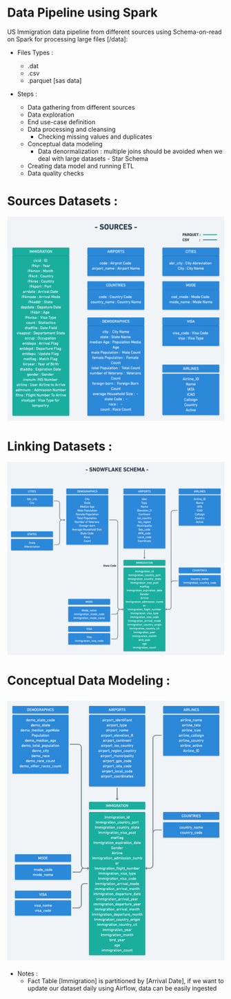 
# Data Pipeline using Spark   
US Immigration data pipeline from different sources using Schema-on-read on Spark for processing large files [/data]:   
   
 - Files Types :   
   - .dat   
   - .csv   
   - .parquet [sas data]  

 - Steps :   
   - Data gathering from different sources 
   - Data exploration 
   - End use-case definition
   - Data processing and cleansing
	   - Checking missing values and duplicates
   - Conceptual data modeling 
	   - Data denormalization : multiple joins should be avoided when we deal with large datasets - Star Schema
   - Creating data model and running ETL 
   - Data quality checks
   
# Sources Datasets : 
![Data Lineage](https://github.com/HamzaElHammoutidev/Data-Pipeline-using-Spark/blob/master/SourcesImage.png)
#	Linking Datasets : 
![Data Lineage](https://github.com/HamzaElHammoutidev/Data-Pipeline-using-Spark/blob/master/SnowflakeSchema.png)
# Conceptual Data Modeling : 
![Data Lineage](https://github.com/HamzaElHammoutidev/Data-Pipeline-using-Spark/blob/master/StarSchema.png)
 - 
 - Notes : 
	 - Fact Table [Immigration] is partitioned by [Arrival Date], if we want to update our dataset daily using Airflow, data can be easily ingested
